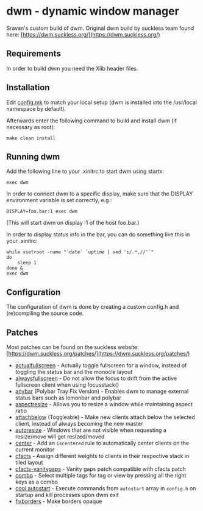 # dwm - dynamic window manager

Sravan's custom build of dwm. Original dwm build by suckless team found here: [https://dwm.suckless.org/](https://dwm.suckless.org/)

## Requirements

In order to build dwm you need the Xlib header files.

## Installation

Edit [config.mk](config.mk) to match your local setup (dwm is installed into
the /usr/local namespace by default).

Afterwards enter the following command to build and install dwm (if
necessary as root):

```
make clean install
```

## Running dwm

Add the following line to your .xinitrc to start dwm using startx:

```
exec dwm
```

In order to connect dwm to a specific display, make sure that
the DISPLAY environment variable is set correctly, e.g.:

```
DISPLAY=foo.bar:1 exec dwm
```

(This will start dwm on display :1 of the host foo.bar.)

In order to display status info in the bar, you can do something
like this in your .xinitrc:

```
while xsetroot -name "`date` `uptime | sed 's/.*,//'`"
do
    sleep 1
done &
exec dwm
```

## Configuration

The configuration of dwm is done by creating a custom config.h
and (re)compiling the source code.

## Patches

Most patches can be found on the suckless website: [https://dwm.suckless.org/patches/](https://dwm.suckless.org/patches/)

* [actualfullscreen](https://dwm.suckless.org/patches/actualfullscreen/) - Actually toggle fullscreen for a window, instead of toggling the status bar and the monocle layout
* [alwaysfullscreen](https://dwm.suckless.org/patches/alwaysfullscreen/) - Do not allow the focus to drift from the active fullscreen client when using focusstack()
* [anybar](https://github.com/mihirlad55/dwm-anybar) (Polybar Tray Fix Version) - Enables dwm to manage external status bars such as lemonbar and polybar
* [aspectresize](https://dwm.suckless.org/patches/aspectresize/) - Allows you to resize a window while maintaining aspect ratio
* [attachbelow](https://dwm.suckless.org/patches/attachbelow/) (Toggleable) - Make new clients attach below the selected client, instead of always becoming the new master
* [autoresize](https://dwm.suckless.org/patches/autoresize/) - Windows that are not visible when requesting a resize/move will get resized/moved
* [center](https://dwm.suckless.org/patches/center/) - Add an `iscentered` rule to automatically center clients on the current monitor
* [cfacts](https://dwm.suckless.org/patches/cfacts/) - Assign different weights to clients in their respective stack in tiled layout
* [cfacts-vanitygaps](https://github.com/bakkeby/patches/blob/master/dwm/dwm-cfacts-vanitygaps-6.2.diff) - Vanity gaps patch compatible with cfacts patch
* [combo](https://dwm.suckless.org/patches/combo/) - Select multiple tags for tag or view by pressing all the right keys as a combo
* [cool autostart](https://dwm.suckless.org/patches/cool_autostart/) - Execute commands from `autostart` array in `config.h` on startup and kill processes upon dwm exit
* [fixborders](https://dwm.suckless.org/patches/alpha/) - Make borders opaque
